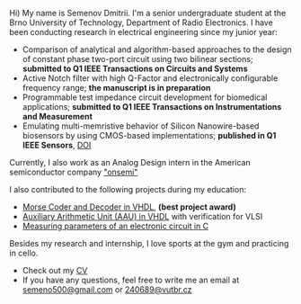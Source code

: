 Hi) My name is Semenov Dmitrii. I'm a senior undergraduate student at the Brno University of Technology, Department of Radio Electronics. I have been conducting research in electrical engineering since my junior year:
* Comparison of analytical and algorithm-based approaches to the design of constant phase two-port circuit using two bilinear sections; __submitted to Q1 IEEE Transactions on Circuits and Systems__
* Active Notch filter with high Q-Factor and electronically configurable frequency range; __the manuscript is in preparation__
* Programmable test impedance circuit development for biomedical applications; __submitted to Q1 IEEE Transactions on Instrumentations and Measurement__
* Emulating multi-memristive behavior of Silicon Nanowire-based biosensors by using CMOS-based implementations; __published in Q1 IEEE Sensors__, [DOI](https://doi.org/10.1109/JSEN.2024.3353669)

Currently, I also work as an Analog Design intern in the American semiconductor company ["onsemi"](https://www.onsemi.com)

I also contributed to the following projects during my education:
* [Morse Coder and Decoder in VHDL](https://github.com/dmitrii-semenov/morse-coder-decoder), __(best project award)__
* [Auxiliary Arithmetic Unit (AAU) in VHDL](https://github.com/dmitrii-semenov/VHDL-VLSI) with verification for VLSI
* [Measuring parameters of an electronic circuit in C](https://github.com/dmitrii-semenov/measuring_electricity)

Besides my research and internship, I love sports at the gym and practicing in cello. 

* Check out my [CV](https://github.com/dmitrii-semenov/dmitrii-semenov/blob/main/CV.pdf)
* If you have any questions, feel free to write me an email at semeno500@gmail.com or 240689@vutbr.cz
